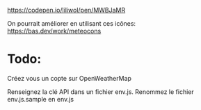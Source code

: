 https://codepen.io/liliwol/pen/MWBJaMR

On pourrait améliorer en utilisant ces icônes:
https://bas.dev/work/meteocons

# Todo:

Créez vous un copte sur OpenWeatherMap

Renseignez la clé API dans un fichier env.js.
Renommez le fichier env.js.sample en env.js
